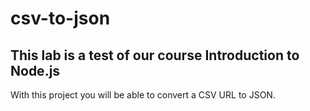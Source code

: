 # csv-to-json

## This lab is a test of our course Introduction to Node.js

With this project you will be able to convert a CSV URL to JSON.
